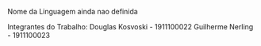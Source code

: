 Nome da Linguagem ainda nao definida

Integrantes do Trabalho:
  Douglas Kosvoski - 1911100022
  Guilherme Nerling - 1911100023
